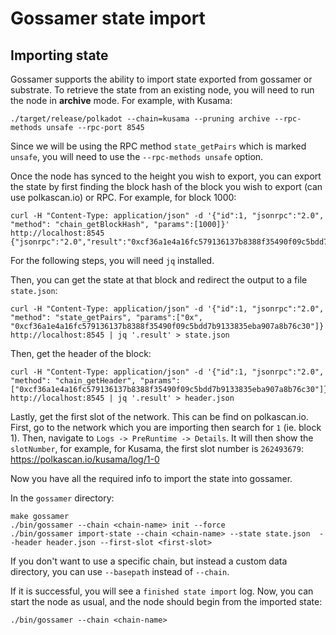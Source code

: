 # Gossamer state import

## Importing state

Gossamer supports the ability to import state exported from gossamer or substrate. To retrieve the state from an existing node, you will need to run the node in **archive** mode. For example, with Kusama:
```
./target/release/polkadot --chain=kusama --pruning archive --rpc-methods unsafe --rpc-port 8545
```

Since we will be using the RPC method `state_getPairs` which is marked `unsafe`, you will need to use the `--rpc-methods unsafe` option.

Once the node has synced to the height you wish to export, you can export the state by first finding the block hash of the block you wish to export (can use polkascan.io) or RPC. For example, for block 1000:
```
curl -H "Content-Type: application/json" -d '{"id":1, "jsonrpc":"2.0", "method": "chain_getBlockHash", "params":[1000]}' http://localhost:8545 
{"jsonrpc":"2.0","result":"0xcf36a1e4a16fc579136137b8388f35490f09c5bdd7b9133835eba907a8b76c30","id":1}
```

For the following steps, you will need `jq` installed.

Then, you can get the state at that block and redirect the output to a file `state.json`:
```
curl -H "Content-Type: application/json" -d '{"id":1, "jsonrpc":"2.0", "method": "state_getPairs", "params":["0x", "0xcf36a1e4a16fc579136137b8388f35490f09c5bdd7b9133835eba907a8b76c30"]}' http://localhost:8545 | jq '.result' > state.json
```

Then, get the header of the block:
```
curl -H "Content-Type: application/json" -d '{"id":1, "jsonrpc":"2.0", "method": "chain_getHeader", "params":["0xcf36a1e4a16fc579136137b8388f35490f09c5bdd7b9133835eba907a8b76c30"]}' http://localhost:8545 | jq '.result' > header.json
```

Lastly, get the first slot of the network. This can be find on polkascan.io. First, go to the network which you are importing then search for `1` (ie. block 1). Then, navigate to `Logs -> PreRuntime -> Details`.  It will then show the `slotNumber`, for example, for Kusama, the first slot number is `262493679`: https://polkascan.io/kusama/log/1-0

Now you have all the required info to import the state into gossamer.

In the `gossamer` directory:
```
make gossamer 
./bin/gossamer --chain <chain-name> init --force
./bin/gossamer import-state --chain <chain-name> --state state.json  --header header.json --first-slot <first-slot>
```

If you don't want to use a specific chain, but instead a custom data directory, you can use `--basepath` instead of `--chain`.

If it is successful, you will see a `finished state import` log. Now, you can start the node as usual, and the node should begin from the imported state:
```
./bin/gossamer --chain <chain-name>
```